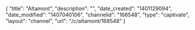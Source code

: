 {
    "title": "Altamont",
    "description": "",
    "date_created": "1401129094",
    "date_modified": "1407040106",
    "channelid": "168548",
    "type": "captivate",
    "layout": "channel",
    "url": "\/c\/altamont\/168548"
}